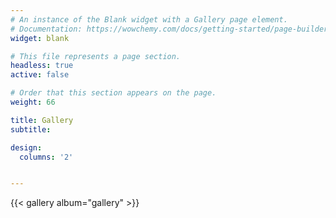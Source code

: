 ```yaml
---
# An instance of the Blank widget with a Gallery page element.
# Documentation: https://wowchemy.com/docs/getting-started/page-builder/
widget: blank

# This file represents a page section.
headless: true
active: false

# Order that this section appears on the page.
weight: 66

title: Gallery
subtitle:

design:
  columns: '2'


---
```


{{< gallery album="gallery" >}}
